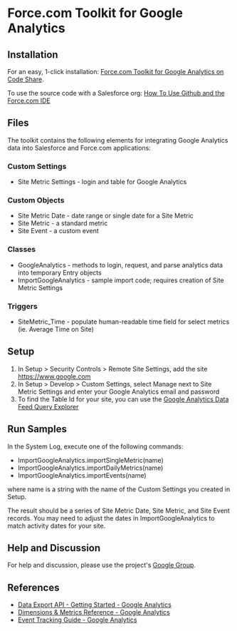 Force.com Toolkit for Google Analytics
======================================  

Installation
------------

For an easy, 1-click installation: [Force.com Toolkit for Google Analytics on Code Share](http://developer.force.com/codeshare/project/forcecom-toolkit-for-google-analytics).

To use the source code with a Salesforce org: [How To Use Github and the Force.com IDE](http://blog.sforce.com/sforce/2011/04/how-to-use-git-github-force-com-ide-open-source-labs-apps.html)

Files
-----

The toolkit contains the following elements for integrating Google Analytics data into Salesforce and Force.com applications:  

### Custom Settings

* Site Metric Settings - login and table for Google Analytics

### Custom Objects

* Site Metric Date - date range or single date for a Site Metric
* Site Metric - a standard metric           
* Site Event - a custom event        

### Classes

* GoogleAnalytics - methods to login, request, and parse analytics data into temporary Entry objects  
* ImportGoogleAnalytics - sample import code; requires creation of Site Metric Settings

### Triggers

* SiteMetric_Time - populate human-readable time field for select metrics (ie. Average Time on Site)     

Setup
-----

1. In Setup > Security Controls > Remote Site Settings, add the site https://www.google.com
2. In Setup > Develop > Custom Settings, select Manage next to Site Metric Settings and enter your Google Analytics email and password   
3. To find the Table Id for your site, you can use the [Google Analytics Data Feed Query Explorer](http://code.google.com/apis/analytics/docs/gdata/gdataExplorer.html)  

Run Samples
-----------

In the System Log, execute one of the following commands:  

* ImportGoogleAnalytics.importSingleMetric(name)
* ImportGoogleAnalytics.importDailyMetrics(name)
* ImportGoogleAnalytics.importEvents(name)    

where name is a string with the name of the Custom Settings you created in Setup.   

The result should be a series of Site Metric Date, Site Metric, and Site Event records.
You may need to adjust the dates in ImportGoogleAnalytics to match activity dates for your site.    

Help and Discussion
-------------------

For help and discussion, please use the project's [Google Group](http://groups.google.com/group/forcecom-toolkit-for-google-analytics).         

References
----------   

* [Data Export API - Getting Started - Google Analytics](http://code.google.com/apis/analytics/docs/gdata/gdataDeveloperGuide.html)
* [Dimensions & Metrics Reference - Google Analytics](http://code.google.com/apis/analytics/docs/gdata/gdataReferenceDimensionsMetrics.html)
* [Event Tracking Guide - Google Analytics](http://code.google.com/apis/analytics/docs/tracking/eventTrackerGuide.html)

